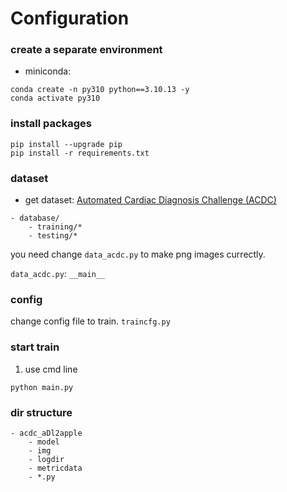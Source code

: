 # Configuration

### create a separate environment

- miniconda:

```
conda create -n py310 python==3.10.13 -y
conda activate py310

```

### install packages

```
pip install --upgrade pip
pip install -r requirements.txt

```

### dataset

- get dataset: 
[Automated Cardiac Diagnosis Challenge (ACDC)](https://www.creatis.insa-lyon.fr/Challenge/acdc/index.html)

```
- database/
    - training/*
    - testing/*
```

you need change `data_acdc.py` to make png images currectly. 

`data_acdc.py`: `__main__`


### config

change config file to train.
`traincfg.py`


### start train 

1. use cmd line

```
python main.py

```

### dir structure

```
- acdc_aDl2apple
    - model
    - img
    - logdir
    - metricdata
    - *.py

```


